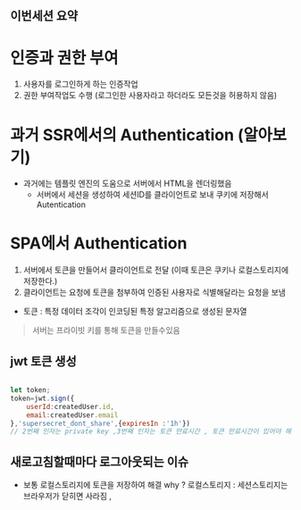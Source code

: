 ## 이번세션 요약

# 인증과 권한 부여
1. 사용자를 로그인하게 하는 인증작업
2. 권한 부여작업도 수행 (로그인한 사용자라고 하더라도 모든것을 허용하지 않음)


# 과거 SSR에서의 Authentication (알아보기)
- 과거에는 템플릿 엔진의 도움으로 서버에서 HTML을 렌더링했음
  - 서버에서 세션을 생성하여 세션ID를 클라이언트로 보내 쿠키에 저장해서 Autentication 


# SPA에서 Authentication
1. 서버에서 토큰을 만들어서 클라이언트로 전달 (이때 토큰은 쿠키나 로컬스토리지에 저장한다.)
2. 클라이언트는 요청에 토큰을 첨부하여 인증된 사용자로 식별해달라는 요청을 보냄

- 토큰 : 특정 데이터 조각이 인코딩된 특정 알고리즘으로 생성된 문자열
> 서버는 프라이빗 키를 통해 토큰을 만들수있음


## jwt 토큰 생성

~~~ js

let token;
token=jwt.sign({
    userId:createdUser.id,
    email:createdUser.email
},'supersecret_dont_share',{expiresIn :'1h'}) 
// 2번째 인자는 private key ,3번째 인자는 토큰 만료시간 , 토큰 만료시간이 있어야 해커한테 도난 당하더라도 해커가 사용할수있는 시간이 짧아짐
~~~

## 새로고침할때마다 로그아웃되는 이슈
- 보통 로컬스토리지에 토큰을 저장하여 해결
why ? 로컬스토리지 : 세션스토리지는 브라우저가 닫히면 사라짐 ,  